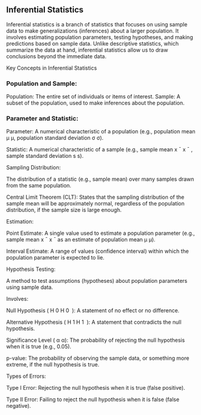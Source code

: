 ## Inferential Statistics
Inferential statistics is a branch of statistics that focuses on using sample data to make generalizations (inferences) about a larger population. It involves estimating population parameters, testing hypotheses, and making predictions based on sample data. Unlike descriptive statistics, which summarize the data at hand, inferential statistics allow us to draw conclusions beyond the immediate data.

Key Concepts in Inferential Statistics
### Population and Sample:
Population: The entire set of individuals or items of interest.
Sample: A subset of the population, used to make inferences about the population.

### Parameter and Statistic:

Parameter: A numerical characteristic of a population (e.g., population mean 
μ
μ, population standard deviation 
σ
σ).

Statistic: A numerical characteristic of a sample (e.g., sample mean 
x
ˉ
x
ˉ
 , sample standard deviation 
s
s).

Sampling Distribution:

The distribution of a statistic (e.g., sample mean) over many samples drawn from the same population.

Central Limit Theorem (CLT): States that the sampling distribution of the sample mean will be approximately normal, regardless of the population distribution, if the sample size is large enough.

Estimation:

Point Estimate: A single value used to estimate a population parameter (e.g., sample mean 
x
ˉ
x
ˉ
  as an estimate of population mean 
μ
μ).

Interval Estimate: A range of values (confidence interval) within which the population parameter is expected to lie.

Hypothesis Testing:

A method to test assumptions (hypotheses) about population parameters using sample data.

Involves:

Null Hypothesis (
H
0
H 
0
​
 ): A statement of no effect or no difference.

Alternative Hypothesis (
H
1
H 
1
​
 ): A statement that contradicts the null hypothesis.

Significance Level (
α
α): The probability of rejecting the null hypothesis when it is true (e.g., 0.05).

p-value: The probability of observing the sample data, or something more extreme, if the null hypothesis is true.

Types of Errors:

Type I Error: Rejecting the null hypothesis when it is true (false positive).

Type II Error: Failing to reject the null hypothesis when it is false (false negative).
